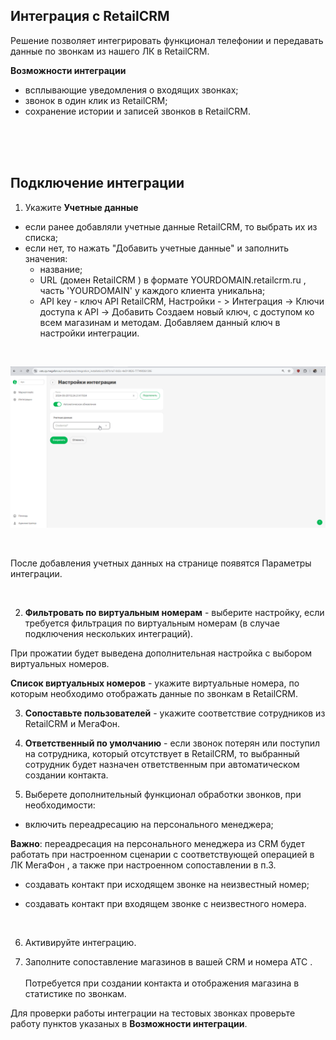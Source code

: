 ## Интеграция с  RetailCRM <br />

Решение позволяет интегрировать функционал телефонии и передавать данные по звонкам из нашего ЛК в RetailCRM.<br /> 

**Возможности интеграции**  <br />

- всплывающие уведомления о входящих звонках;
- звонок в один клик из RetailCRM;
- сохранение истории и записей звонков в RetailCRM.

<br />
<br />
<br />


## Подключение интеграции  <br />

1. Укажите **Учетные данные** <br />

- если ранее добавляли учетные данные RetailCRM, то выбрать их из списка;
- если нет, то нажать "Добавить учетные данные" и заполнить значения:
    - название;
    - URL (домен RetailCRM ) в формате YOURDOMAIN.retailcrm.ru , часть 'YOURDOMAIN' у каждого клиента уникальна;
    - API key - ключ API RetailCRM, Настройки - > Интеграция → Ключи доступа к API -> Добавить
Создаем новый ключ, с доступом ко всем магазинам и методам. Добавляем данный ключ в настройки интеграции. 

<br /> 

![image](retailCRM.gif)

<br />

После добавления учетных данных на странице появятся Параметры интеграции.

<br />

2. **Фильтровать по виртуальным номерам** - выберите настройку, если требуется фильтрация по виртуальным номерам (в случае подключения нескольких интеграций). <br /> 

При прожатии будет выведена дополнительная настройка с выбором виртуальных номеров. <br />

**Список виртуальных номеров** - укажите виртуальные номера, по которым необходимо отображать данные по звонкам в RetailCRM. <br /> 

3. **Сопоставьте пользователей** - укажите соответствие сотрудников из RetailCRM и МегаФон. <br /> 

4. **Ответственный по умолчанию** - если звонок потерян или поступил на сотрудника, который отсутствует в RetailCRM, то выбранный сотрудник будет назначен ответственным при автоматическом создании контакта.<br />


5. Выберете дополнительный функционал обработки звонков, при необходимости: <br /> 

- включить переадресацию на персонального менеджера; <br />

**Важно**: переадресация на персонального менеджера из CRM будет работать при настроенном сценарии с соответствующей операцией в ЛК МегаФон , а также при настроенном сопоставлении в п.3. <br /> 

 - создавать контакт при исходящем звонке на неизвестный номер; <br />

 - создавать контакт при входящем звонке с неизвестного номера.

<br /> 

6. Активируйте интеграцию. <br /> 

7. Заполните сопоставление магазинов в вашей CRM и номера АТС . <br />  
Потребуется при создании контакта и отображения магазина в статистике по звонкам. <br /> 


Для проверки работы интеграции на тестовых звонках проверьте работу пунктов указаных в **Возможности интеграции**.
